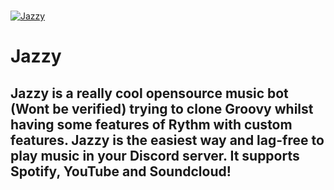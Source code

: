   <br />
    <p>
    <a href="https://github.com/aaaaaaaaaaaaaaaaaaaaaaaaaaaaaaaa77/Jazzy"><img src="https://cdn.discordapp.com/attachments/836881193009938512/891912141894975488/jazzy-logo-small.png" alt="Jazzy" /></a>
  </p>

# Jazzy
## Jazzy is a really cool opensource music bot (Wont be verified) trying to clone Groovy whilst having some features of Rythm with custom features. Jazzy is the easiest way and lag-free to play music in your Discord server. It supports Spotify, YouTube and Soundcloud!
